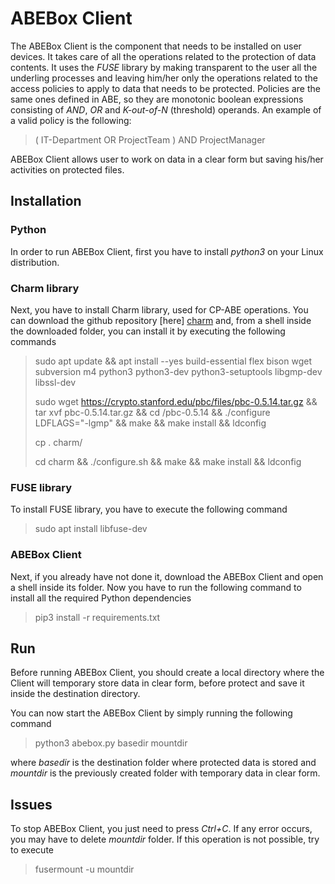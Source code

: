 # ABEBox Client
The ABEBox Client is the component that needs to be installed on user devices. It takes care of all the operations 
related to the protection of data contents. It uses the *FUSE* library by making transparent to the user all the 
underling processes and leaving him/her only the operations related to the access policies to apply to data that needs 
to be protected.
Policies are the same ones defined in ABE, so they are monotonic boolean expressions consisting of *AND*, *OR* and 
*K-out-of-N* (threshold) operands. An example of a valid policy is the following:
> ( IT-Department OR ProjectTeam ) AND ProjectManager
>
ABEBox Client allows user to work on data in a clear form but saving his/her activities on protected files.

## Installation

### Python
In order to run ABEBox Client, first you have to install *python3* on your Linux distribution. 

### Charm library
Next, you have to install Charm library, used for CP-ABE operations. You can download the github repository [here]
[charm] and, from a shell inside the downloaded folder, you can install it by executing the following commands
> sudo apt update && apt install --yes build-essential flex bison wget subversion m4 python3 python3-dev 
> python3-setuptools libgmp-dev libssl-dev
>
> sudo wget https://crypto.stanford.edu/pbc/files/pbc-0.5.14.tar.gz && tar xvf pbc-0.5.14.tar.gz && cd /pbc-0.5.14 && 
> ./configure LDFLAGS="-lgmp" && make && make install && ldconfig
> 
> cp . charm/
> 
> cd charm && ./configure.sh && make && make install && ldconfig
>

### FUSE library
To install FUSE library, you have to execute the following command
> sudo apt install libfuse-dev
> 

### ABEBox Client
Next, if you already have not done it, download the ABEBox Client and open a shell inside its folder. Now you have to 
run the following command to install all the required Python dependencies
> pip3 install -r requirements.txt
>

## Run
Before running ABEBox Client, you should create a local directory where the Client will temporary store data in clear 
form, before protect and save it inside the destination directory.

You can now start the ABEBox Client by simply running the following command
> python3 abebox.py basedir mountdir
> 
where *basedir* is the destination folder where protected data is stored and *mountdir* is the previously created folder
with temporary data in clear form. 

## Issues
To stop ABEBox Client, you just need to press *Ctrl+C*. If any error occurs, you may have to delete *mountdir* folder. 
If this operation is not possible, try to execute
> fusermount -u mountdir
>


[charm]: https://github.com/JHUISI/charm